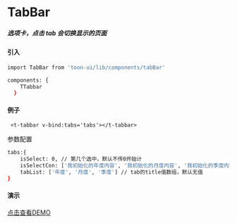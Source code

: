# TabBar

##### 选项卡，点击 tab 会切换显示的页面

#### 引入

``` bash
import TabBar from 'toon-ui/lib/components/tabBar'

components: {
    TTabbar
  }

```
#### 例子
```
 <t-tabbar v-bind:tabs='tabs'></t-tabbar>
```

参数配置
``` bash
tabs:{
	isSelect: 0, // 第几个选中，默认不传0开始计
	isSelectCon: ['我初始化的年度内容', '我初始化的月度内容', '我初始化的季度内容'], // 选中的内容数组，无内容为空
	tabList: ['年度', '月度', '季度'] // tab的title值数组，默认无值
}
```

#### 演示
[点击查看DEMO](https://zhoujiqiu.github.io/toon-ui/dist/#!/demo/tab)

